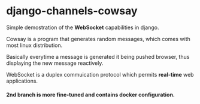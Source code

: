 # django-channels-cowsay

Simple demostration of the <b>WebSocket</b> capabilities in django.

Cowsay is a program that generates random messages, which comes with most linux distribution.

Basically everytime a message is generated it being pushed browser, thus displaying the new message reactively.

WebSocket is a duplex commuication protocol which permits <b>real-time</b> web applications.

#### 2nd branch is more fine-tuned and contains docker configuration.

